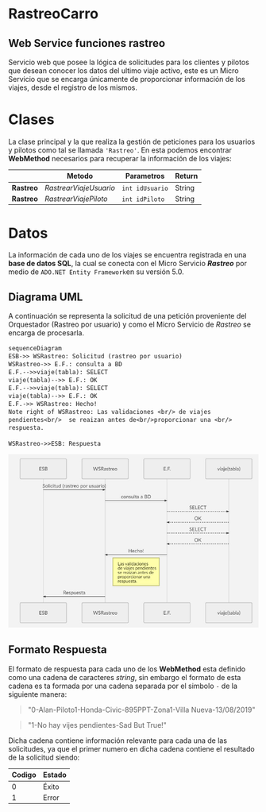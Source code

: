 

# RastreoCarro
## Web Service funciones rastreo

Servicio web que posee la lógica de solicitudes para los clientes y pilotos que desean conocer los datos del ultimo viaje activo, este es un Micro Servicio que se encarga únicamente de proporcionar información de los viajes, desde el registro de los mismos.


# Clases

La clase principal y la que realiza la gestión de peticiones para los usuarios y pilotos como tal se llamada `'Rastreo'`. En esta podemos encontrar **WebMethod** necesarios para recuperar la información de los viajes:

|           |Metodo			|Parametros			| Return		|
|-----------|---------------|--------------------|--------------|
|**Rastreo**	|_RastrearViajeUsuario_	|`int idUsuario`            | String
|**Rastreo**	|_RastrearViajePiloto_	|`int idPiloto`            | String

# Datos

La información de cada uno de los viajes se encuentra registrada en una **base de datos SQL**, la cual se conecta con el Micro Servicio **_Rastreo_** por medio de  `ADO.NET Entity Framework`en su versión 5.0. 

## Diagrama UML 

A continuación se representa la solicitud de una petición proveniente del Orquestador (Rastreo por usuario) y como el Micro Servicio de _Rastreo_ se encarga de procesarla. 

```mermaid
sequenceDiagram
ESB->> WSRastreo: Solicitud (rastreo por usuario)
WSRastreo->> E.F.: consulta a BD
E.F.-->>viaje(tabla): SELECT
viaje(tabla)-->> E.F.: OK
E.F.-->>viaje(tabla): SELECT
viaje(tabla)-->> E.F.: OK
E.F.->> WSRastreo: Hecho!
Note right of WSRastreo: Las validaciones <br/> de viajes pendientes<br/>  se reaizan antes de<br/>proporcionar una <br/> respuesta.

WSRastreo->>ESB: Respuesta

```

![UML](UML.jpg)

## Formato Respuesta

El formato de respuesta para cada uno de los **WebMethod** esta definido como una cadena de caracteres _string_, sin embargo el formato de esta cadena es ta formada por una cadena separada por el simbolo `-` de la siguiente manera:
> "0-Alan-Piloto1-Honda-Civic-895PPT-Zona1-Villa Nueva-13/08/2019"

> "1-No hay vijes pendientes-Sad But True!"

Dicha cadena contiene información relevante para cada una de las solicitudes, ya que el primer numero en dicha cadena contiene el resultado de la solicitud siendo:

|Codigo |Estado|
|-------|------|
|0		| Éxito|
|1		| Error|
